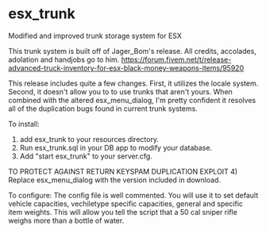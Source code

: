 # esx_trunk
Modified and improved trunk storage system for ESX

This trunk system is built off of Jager_Bom's release.  All credits, accolades, adolation and handjobs go to him.
https://forum.fivem.net/t/release-advanced-truck-inventory-for-esx-black-money-weapons-items/95920

This release includes quite a few changes.  First, it utilizes the locale system.  Second, it doesn't allow you to to use trunks that aren't yours.  When combined with the altered esx_menu_dialog, I'm pretty confident it resolves all of the duplication bugs found in current trunk systems.

To install:

1) add esx_trunk to your resources directory.
2) Run esx_trunk.sql in your DB app to modify your database.
3) Add "start esx_trunk" to your server.cfg.

TO PROTECT AGAINST RETURN KEYSPAM DUPLICATION EXPLOIT
4) Replace esx_menu_dialog with the version included in download.

To configure:
The config file is well commented.  You will use it to set default vehicle capacities, vechiletype specific capacities, general and specific item weights.  This will allow you tell the script that a 50 cal sniper rifle weighs more than a bottle of water.
